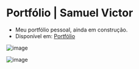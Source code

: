 # Portfólio | Samuel Victor
- Meu portfólio pessoal, ainda em construção.
- Disponível em:
<a href="https://samuelvictorol.github.io/portfolio/"  target="_blank">Portfólio</a>

![image](https://user-images.githubusercontent.com/95868897/224222069-cd67138e-088b-4a87-bdd6-456dcacb07f0.png)

![image](https://user-images.githubusercontent.com/95868897/224773905-28d0cef4-b675-4d8e-ab5f-c25b0c501175.png)
